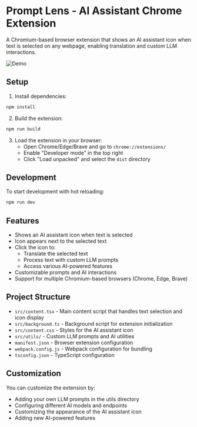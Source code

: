 # Prompt Lens - AI Assistant Chrome Extension

A Chromium-based browser extension that shows an AI assistant icon when text is selected on any webpage, enabling translation and custom LLM interactions.

![Demo](assets/demo/gif)

## Setup

1. Install dependencies:

```bash
npm install
```

2. Build the extension:

```bash
npm run build
```

3. Load the extension in your browser:
   - Open Chrome/Edge/Brave and go to `chrome://extensions/`
   - Enable "Developer mode" in the top right
   - Click "Load unpacked" and select the `dist` directory

## Development

To start development with hot reloading:

```bash
npm run dev
```

## Features

- Shows an AI assistant icon when text is selected
- Icon appears next to the selected text
- Click the icon to:
  - Translate the selected text
  - Process text with custom LLM prompts
  - Access various AI-powered features
- Customizable prompts and AI interactions
- Support for multiple Chromium-based browsers (Chrome, Edge, Brave)

## Project Structure

- `src/content.tsx` - Main content script that handles text selection and icon display
- `src/background.ts` - Background script for extension initialization
- `src/content.css` - Styles for the AI assistant icon
- `src/utils/` - Custom LLM prompts and AI utilities
- `manifest.json` - Browser extension configuration
- `webpack.config.js` - Webpack configuration for bundling
- `tsconfig.json` - TypeScript configuration

## Customization

You can customize the extension by:

- Adding your own LLM prompts in the utils directory
- Configuring different AI models and endpoints
- Customizing the appearance of the AI assistant icon
- Adding new AI-powered features
